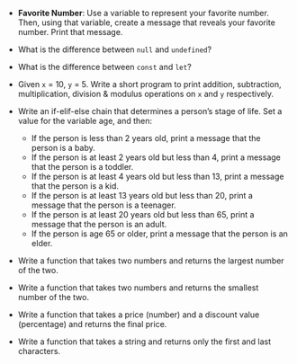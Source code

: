 - **Favorite Number**: Use a variable to represent your favorite number. Then, using that variable, create a message that reveals your favorite number. Print that message.

- What is the difference between `null` and `undefined`?

- What is the difference between `const` and `let`?

- Given `x` = 10, `y` = 5. Write a short program to print addition, subtraction, multiplication, division & modulus operations on `x` and `y` respectively.

- Write an if-elif-else chain that determines a person’s stage of life. Set a value for the variable age, and then:
	* If the person is less than 2 years old, print a message that the person is a baby.
	* If the person is at least 2 years old but less than 4, print a message that the person is a toddler.
	* If the person is at least 4 years old but less than 13, print a message that the person is a kid.
	* If the person is at least 13 years old but less than 20, print a message that the person is a teenager.
	* If the person is at least 20 years old but less than 65, print a message that the person is an adult.
	* If the person is age 65 or older, print a message that the person is an elder.

- Write a function that takes two numbers and returns the largest number of the two.

- Write a function that takes two numbers and returns the smallest number of the two.

- Write a function that takes a price (number) and a discount value (percentage) and returns the final price.

- Write a function that takes a string and returns only the first and last characters.
